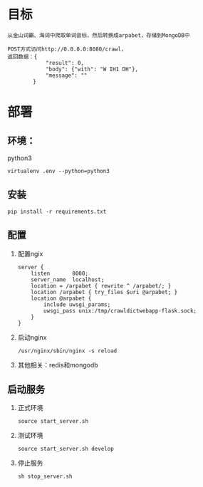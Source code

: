 # 目标
  	从金山词霸、海词中爬取单词音标，然后转换成arpabet，存储到MongoDB中

	POST方式访问http://0.0.0.0:8080/crawl，
	返回数据：{
				"result": 0,
				"body": {"with": "W IH1 DH"},
				"message": ""
			}
# 部署

## 环境：

python3

`virtualenv .env --python=python3`

## 安装

`pip install -r requirements.txt`

## 配置

1. 配置ngix

	```
	server {
		listen       8000;
		server_name  localhost;
		location = /arpabet { rewrite ^ /arpabet/; }
		location /arpabet { try_files $uri @arpabet; }
		location @arpabet {
			include uwsgi_params;
    		uwsgi_pass unix:/tmp/crawldictwebapp-flask.sock;
		}
	}
	```

2. 启动nginx

	`/usr/nginx/sbin/nginx -s reload `

3. 其他相关：redis和mongodb

## 启动服务

1. 正式环境

    `source start_server.sh`

2. 测试环境

  	`source start_server.sh develop`

3. 停止服务

  	`sh stop_server.sh`
